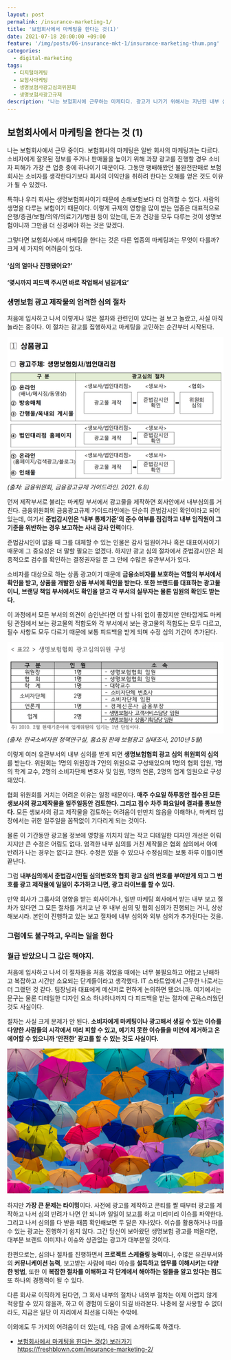 ```yaml
---
layout: post
permalink: /insurance-marketing-1/
title: '보험회사에서 마케팅을 한다는 것(1)'
date: 2021-07-18 20:00:00 +09:00
feature: '/img/posts/06-insurance-mkt-1/insurance-marketing-thum.png'
categories:
  - digital-marketing
tags:
  - 디지털마케팅
  - 보험사마케팅
  - 생명보험사광고심의위원회
  - 생명보험사광고규제
description: '나는 보험회사에 근무하는 마케터다. 광고가 나가기 위해서는 지난한 내부 심의와 외부 심의를 거친다. 결국 이 모든 건 불완전판매로부터 당신을 구하기 위한 우리의 최소이자 최대의 노력이다.'
---
```


## 보험회사에서 마케팅을 한다는 것 (1)


나는 보험회사에서 근무 중이다. 보험회사의 마케팅은 일반 회사의 마케팅과는 다르다. 소비자에게 잘못된 정보를 주거나 판매율을 높이기 위해 과장 광고를 진행할 경우 소비자 피해가 가장 큰 업종 중에 하나이기 때문이다. 그동안 팽배해왔던 불완전판매로 보험회사는 소비자를 생각한다기보다 회사의 이익만을 취하려 한다는 오해를 얻은 것도 이유가 될 수 있겠다.

특히나 우리 회사는 생명보험회사이기 때문에 손해보험보다 더 엄격할 수 있다. 사람의 생명을 다루는 보험이기 때문이다. 이렇게 규제의 영향을 많이 받는 업종은 대표적으로 은행/증권/보험/의약/의료기기/병원 등이 있는데, 돈과 건강을 모두 다루는 것이 생명보험이니까 그만큼 더 신경써야 하는 것은 맞겠다.

그렇다면 보험회사에서 마케팅을 한다는 것은 다른 업종의 마케팅과는 무엇이 다를까? 크게 세 가지의 어려움이 있다.


#### ‘심의 얼마나 진행됐어요?’
#### ‘몇시까지 피드백 주시면 바로 작업해서 넘길게요’
### 생명보험 광고 제작물의 엄격한 심의 절차

처음에 입사하고 나서 이렇게나 많은 절차와 관련인이 있다는 걸 보고 놀랐고, 사실 아직 놀라는 중이다. 이 절차는 광고를 집행하자고 마케팅을 고민하는 순간부터 시작된다.

![insurance-marketing-deliberation](/img/posts/06-insurance-mkt-1/insurance-marketing-deliberation.png)
*(출처: 금융위원회, 금융광고규제 가이드라인. 2021. 6.8)*

먼저 제작부서로 불리는 마케팅 부서에서 광고물을 제작하면 회사안에서 내부심의를 거친다. 금융위원회의 금융광고규제 가이드라인에는 단순히 준법감시인 확인이라고 되어있는데, 여기서 **준법감시인은 ‘내부 통제기준’의 준수 여부를 점검하고 내부 임직원이 그 기준을 위반하는 경우 보고하는 사내 감사 인력**이다.

준법감시인이 없을 때 그를 대체할 수 있는 인물은 감사 임원이거나 혹은 대표이사이기 때문에 그 중요성은 더 말할 필요는 없겠다. 하지만 광고 심의 절차에서 준법감시인은 최종적으로 검수를 확인하는 결정권자일 뿐 그 안에 수많은 유관부서가 있다.

소비자를 대상으로 하는 상품 광고이기 때문에 **금융소비자를 보호하는 역할의 부서에서 확인을 받고, 상품을 개발한 상품 부서에 확인을 받는다. 또한 브랜드를 대표하는 광고물이니, 브랜딩 책임 부서에서도 확인을 받고 각 부서의 실무자는 물론 임원의 확인도 받는다.**

이 과정에서 모든 부서의 의견이 승인난다면 더 할 나위 없이 좋겠지만 안타깝게도 마케팅 관점에서 보는 광고물의 적합도와 각 부서에서 보는 광고물의 적합도는 모두 다르고, 필수 사항도 모두 다르기 때문에 보통 피드백을 받게 되며 수정 심의 기간이 추가된다.

![insurance-marketing-deliberation-council](/img/posts/06-insurance-mkt-1/insurance-marketing-deliberation-council.png)
*(출처: 한국소비자원 정책연구실, 홈쇼핑 판매 보험광고 실태조사, 2010년 5월)*

이렇게 여러 유관부서의 내부 심의를 받게 되면 **생명보험협회 광고 심의 위원회의 심의**를 받는다. 위원회는 1명의 위원장과 7인의 위원으로 구성돼있으며 1명의 협회 임원, 1명의 학계 교수, 2명의 소비자단체 변호사 및 임원, 1명의 언론, 2명의 업계 임원으로 구성돼있다.

협회 위원회를 거치는 어려운 이유는 일정 때문이다. **매주 수요일 하루동안 접수된 모든 생보사의 광고제작물을 일주일동안 검토한다. 그리고 접수 차주 화요일에 결과를 통보한다.** 모든 생보사의 광고 제작물을 검토하는 어려움이 만만치 않음을 이해하나, 마케터 입장에서는 귀한 일주일을 꼼짝없이 기다리게 되는 것이다.

물론 이 기간동안 광고물 정보에 영향을 끼치지 않는 작고 디테일한 디자인 개선은 이뤄지지만 큰 수정은 어림도 없다. 엄격한 내부 심의를 거친 제작물은 협회 심의에서 아예 반려가 나는 경우는 없다고 한다. 수정은 있을 수 있으나 수정심의는 보통 하루 이틀이면 끝난다.

그럼 **내부심의에서 준법감시인필 심의번호와 협회 광고 심의 번호를 부여받게 되고 그 번호를 광고 제작물에 일일이 추가하고 나면, 광고 라이브를 할 수 있다.**

만약 회사가 그룹사의 영향을 받는 회사이거나, 일반 마케팅 회사에서 받는 내부 보고 절차가 있다면 그 모든 절차를 거치고 난 후 내부 심의 및 협회 심의가 진행되는 거니, 상상해보시라. 본인이 진행하고 있는 보고 절차에 내부 심의와 외부 심의가 추가된다는 것을.


### 그럼에도 불구하고, 우리는 일을 한다
### 월급 받았으니 그 값은 해야지.


처음에 입사하고 나서 이 절차들을 처음 겪었을 때에는 너무 불필요하고 어렵고 난해하고 복잡하고 시간만 소요되는 단계들이라고 생각했다. IT 스타트업에서 근무한 나로서는 더 그랬던 것 같다. 팀장님과 대표에게 메신저로 편하게 논의하면 됐으니까. 여기에서는 문구는 물론 디테일한 디자인 요소 하나하나까지 다 피드백을 받는 절차에 곤욕스러웠던 것도 사실이다.

절차는 사실 크게 문제가 안 된다. **소비자에게 마케팅이나 광고해서 생길 수 있는 이슈를 다양한 사람들의 시각에서 미리 피할 수 있고, 예기치 못한 이슈들을 미연에 제거하고 온에어할 수 있으니까 ‘안전한’ 광고를 할 수 있는 것도 사실이다.**


![insurance-mkt](/img/posts/06-insurance-mkt-1/insurance-marketing.jpg)


하지만 **가장 큰 문제는 타이밍**이다. 사전에 광고를 제작하고 콘티를 짤 때부터 광고를 제작하고 나서 심의 반려가 나면 안 되니까 일일이 보고를 하고 미리미리 이슈를 파악한다. 그리고 나서 심의를 다 받을 때쯤 확인해보면 두 달은 지나있다. 이슈를 활용하거나 따를 수 있는 광고는 진행하기 쉽지 않다. 그간 당신이 보아왔던 생명보험 광고를 떠올리면, 대부분 브랜드 이미지나 이슈와 상관없는 광고가 대부분일 것이다.

한편으로는, 심의나 절차를 진행하면서 **프로젝트 스케쥴링 능력**이나, 수많은 유관부서와의 **커뮤니케이션 능력**, 보고받는 사람에 따라 이슈를 **설득하고 업무를 이해시키는 다양한 방법**, 또한 이 **복잡한 절차를 이해하고 각 단계에서 해야하는 일들을 알고 있다는 점**도 또 하나의 경쟁력이 될 수 있다.

다른 회사로 이직하게 된다면, 그 회사 내부의 절차나 내외부 절차는 이제 어렵지 않게 적응할 수 있지 않을까, 하고 이 경험이 도움이 되길 바라본다. 나중에 잘 사용할 수 없더라도, 지금은 일단 이 자리에서 최선을 다하는 수밖에.

이외에도 두 가지의 어려움이 더 있는데, 다음 글에 소개하도록 하겠다.


- [보험회사에서 마케팅을 한다는 것(2) 보러가기](https://freshblown.com/insurance-marketing-2/) <https://freshblown.com/insurance-marketing-2/>
